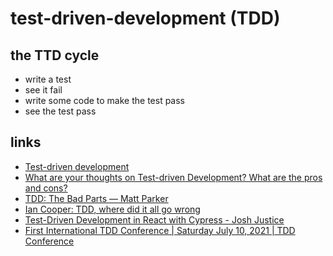# test-driven-development (TDD)


## the TTD cycle

* write a test
* see it fail
* write some code to make the test pass
* see the test pass



## links
* [Test-driven development](https://en.wikipedia.org/wiki/Test-driven_development)
* [What are your thoughts on Test-driven Development? What are the pros and cons?](https://www.quora.com/What-are-your-thoughts-on-Test-driven-Development-What-are-the-pros-and-cons/answer/James-Grenning-1?srid=zUfj)
* [TDD: The Bad Parts — Matt Parker](https://youtu.be/xPL84vvLwXA)
* [Ian Cooper: TDD, where did it all go wrong](https://vimeo.com/68375232)
* [Test-Driven Development in React with Cypress - Josh Justice](https://vimeo.com/298277470)
* [First International TDD Conference | Saturday July 10, 2021 | TDD Conference](https://www.youtube.com/watch?v=-_noEVCR__I)
